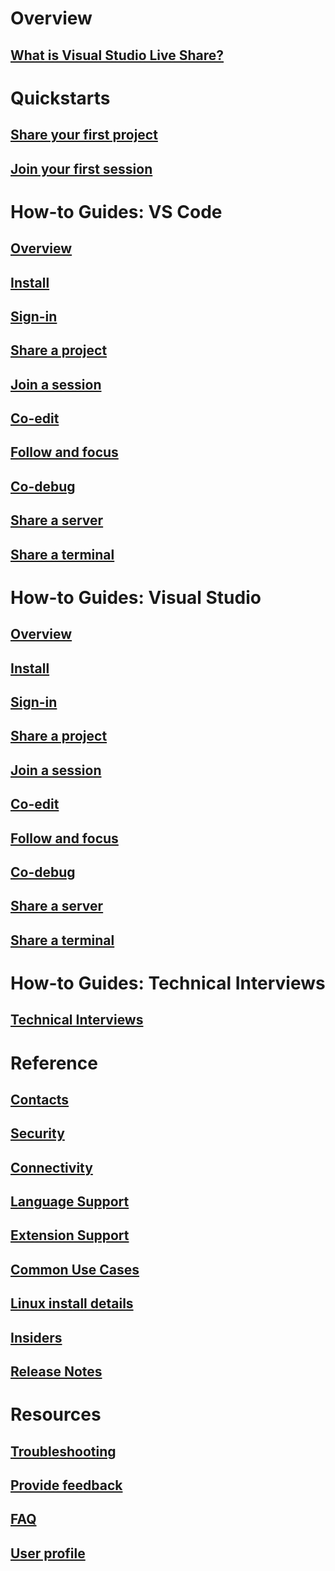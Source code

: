 <!-- markdownlint-disable MD022 MD025 -->
# Overview
## [What is Visual Studio Live Share?](overview/index.md)
# Quickstarts
## [Share your first project](quickstart/share.md)
## [Join your first session](quickstart/join.md)
# How-to Guides: VS Code
## [Overview](how-to-guides/vscode.md)
## [Install](how-to-guides/vscode.md#installation)
## [Sign-in](how-to-guides/vscode.md#sign-in)
## [Share a project](how-to-guides/vscode.md#share-a-project)
## [Join a session](how-to-guides/vscode.md#join-a-collaboration-session)
## [Co-edit](how-to-guides/vscode.md#co-editing)
## [Follow and focus](how-to-guides/vscode.md#following)
## [Co-debug](how-to-guides/vscode.md#co-debugging)
## [Share a server](how-to-guides/vscode.md#share-a-server)
## [Share a terminal](how-to-guides/vscode.md#share-a-terminal)
# How-to Guides: Visual Studio
## [Overview](how-to-guides/vs.md)
## [Install](how-to-guides/vs.md#installation)
## [Sign-in](how-to-guides/vs.md#sign-in)
## [Share a project](how-to-guides/vs.md#share-a-project)
## [Join a session](how-to-guides/vs.md#join-a-collaboration-session)
## [Co-edit](how-to-guides/vs.md#co-editing)
## [Follow and focus](how-to-guides/vs.md#following)
## [Co-debug](how-to-guides/vs.md#co-debugging)
## [Share a server](how-to-guides/vs.md#share-a-server)
## [Share a terminal](how-to-guides/vs.md#share-a-terminal)
# How-to Guides: Technical Interviews
## [Technical Interviews](how-to-guides/technical-interviews.md)
# Reference
## [Contacts](reference/contacts.md)
## [Security](reference/security.md)
## [Connectivity](reference/connectivity.md)
## [Language Support](reference/platform-support.md)
## [Extension Support](reference/extensions.md)
## [Common Use Cases](overview/use-cases.md)

## [Linux install details](reference/linux.md)
## [Insiders](reference/insiders.md)
## [Release Notes](https://aka.ms/vsls-releases)
# Resources
## [Troubleshooting](troubleshooting.md)
## [Provide feedback](support.md)
## [FAQ](faq.md)
## [User profile](user-profile.md)
